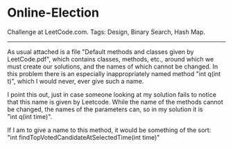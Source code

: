 # Online-Election
Challenge at LeetCode.com. Tags: Design, Binary Search, Hash Map.

--------------------------------------------------------------------------------------------------------------------------------------------

As usual attached is a file "Default methods and classes given by LeetCode.pdf", which contains classes, methods, etc., around which we must create our solutions, and the names of which cannot be changed. In this problem there is an especially inappropriately named method "int q(int t)", which I would never, ever give such a name.

I point this out, just in case someone looking at my solution fails to notice that this name is given by Leetcode. While the name of the methods cannot be changed, the names of the parameters can, so in my solution it is <br/>"int q(int time)".

If I am to give a name to this method, it would be something of the sort: <br/>"int findTopVotedCandidateAtSelectedTime(int time)"
